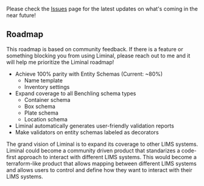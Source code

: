 Please check the [Issues](https://github.com/dynotx/liminal-orm/issues) page for the latest updates on what's coming in the near future!

## Roadmap

This roadmap is based on community feedback. If there is a feature or something blocking you from using Liminal, please reach out to me and it will help me prioritize the Liminal roadmap!

- Achieve 100% parity with Entity Schemas (Current: ~80%)
    - Name template
    - Inventory settings
- Expand coverage to all Benchling schema types
    - Container schema
    - Box schema
    - Plate schema
    - Location schema
- Liminal automatically generates user-friendly validation reports
- Make validators on entity schemas labeled as decorators

The grand vision of Liminal is to expand its coverage to other LIMS systems. Liminal could become a community driven product that standarizes a code-first approach to interact with different LIMS systems. This would become a terraform-like product that allows mapping between different LIMS systems and allows users to control and define how they want to interact with their LIMS systems.
